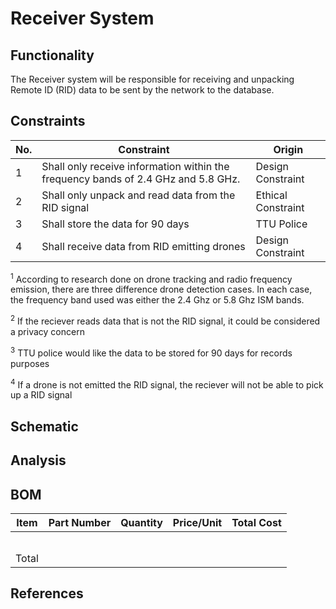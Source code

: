 # Receiver System 
## Functionality
The Receiver system will be responsible for receiving and unpacking Remote ID (RID) data to be sent by the network to the database.
## Constraints
| No.| Constraint | Origin |
| -- | --------- |--------|
|  1 | Shall only receive information within the frequency bands of 2.4 GHz and 5.8 GHz. | Design Constraint|
|  2 | Shall only unpack and read data from the RID signal | Ethical Constraint       |                          
|  3 | Shall store the data for 90 days    |  TTU Police  |   
|  4 | Shall receive data from RID emitting drones | Design Constraint |


<sup>1</sup> According to research done on drone tracking and radio frequency emission, there are three difference drone detection cases. In each case, the frequency band used was either the 2.4 Ghz or 5.8 Ghz ISM bands.   

<sup>2</sup> If the reciever reads data that is not the RID signal, it could be considered a privacy concern

<sup>3</sup> TTU police would like the data to be stored for 90 days for records purposes

<sup>4</sup> If a drone is not emitted the RID signal, the reciever will not be able to pick up a RID signal

## Schematic

## Analysis

## BOM
| Item     | Part Number | Quantity | Price/Unit     | Total Cost |
| -------- | ------------| -------- |----------------|------------|
|          |             |          |                |            |
|          |             |          |                |            |
|          |             |          |                |            |
|          |             |          |                |            |
|          |             |          |                |            |
|Total     |             |          |                |            |

## References
[^1]: D. Aouladhadj, E. Kpre, V. Kharchouf, C. Gransart, and C. Gaquiere, “Drone detection and tracking using rf identification signals,” Sensors(Basel), vol. 23, no. 17, p. 7650, 2023.
